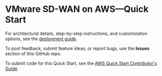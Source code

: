 # VMware SD-WAN on AWS—Quick Start

For architectural details, step-by-step instructions, and customization options, see the [deployment guide](https://fwd.aws/N3rYr?).

To post feedback, submit feature ideas, or report bugs, use the **Issues** section of this GitHub repo.

To submit code for this Quick Start, see the [AWS Quick Start Contributor's Guide](https://aws-quickstart.github.io/).
